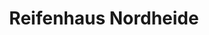 ---
title: "Reifenhaus Nordheide"
url: /buchholz-in-der-nordheide/reifenhaus-nordheide/
shop: Reifen
---